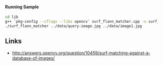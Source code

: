 #### Running Sample

```bash
cd lib
g++ `pkg-config --cflags --libs opencv` surf_flann_matcher.cpp -o surf_flann_matcher
./surf_flann_matcher ../data/query-image.jpg ../data/image1.jpg
```

## Links

* http://answers.opencv.org/question/10459/surf-matching-against-a-database-of-images/
